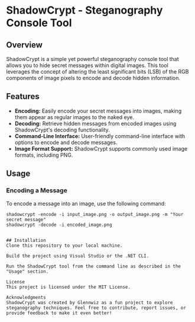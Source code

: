 # ShadowCrypt - Steganography Console Tool

## Overview

ShadowCrypt is a simple yet powerful steganography console tool that allows you to hide secret messages within digital images. This tool leverages the concept of altering the least significant bits (LSB) of the RGB components of image pixels to encode and decode hidden information.

## Features

- **Encoding:** Easily encode your secret messages into images, making them appear as regular images to the naked eye.
- **Decoding:** Retrieve hidden messages from encoded images using ShadowCrypt's decoding functionality.
- **Command-Line Interface:** User-friendly command-line interface with options to encode and decode messages.
- **Image Format Support:** ShadowCrypt supports commonly used image formats, including PNG.

## Usage

### Encoding a Message

To encode a message into an image, use the following command:

```shell
shadowcrypt -encode -i input_image.png -o output_image.png -m "Your secret message"
shadowcrypt -decode -i encoded_image.png


## Installation
Clone this repository to your local machine.

Build the project using Visual Studio or the .NET CLI.

Run the ShadowCrypt tool from the command line as described in the "Usage" section.

License
This project is licensed under the MIT License.

Acknowledgments
ShadowCrypt was created by Glennwiz as a fun project to explore steganography techniques. Feel free to contribute, report issues, or provide feedback to make it even better!